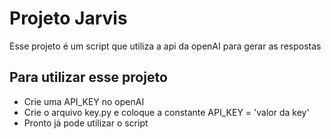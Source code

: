 # Projeto Jarvis

Esse projeto é um script que utiliza a api da openAI para gerar as respostas

## Para utilizar esse projeto

- Crie uma API_KEY no openAI
- Crie o arquivo key.py e coloque a constante API_KEY = 'valor da key'
- Pronto já pode utilizar o script
